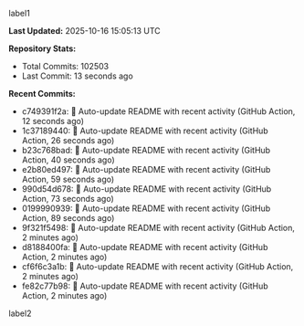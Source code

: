 
label1 
<!-- ACTIVITY_START -->
**Last Updated:** 2025-10-16 15:05:13 UTC

**Repository Stats:**
- Total Commits: 102503
- Last Commit: 13 seconds ago

**Recent Commits:**
- c749391f2a: 🤖 Auto-update README with recent activity (GitHub Action, 12 seconds ago)
- 1c37189440: 🤖 Auto-update README with recent activity (GitHub Action, 26 seconds ago)
- b23c768bad: 🤖 Auto-update README with recent activity (GitHub Action, 40 seconds ago)
- e2b80ed497: 🤖 Auto-update README with recent activity (GitHub Action, 59 seconds ago)
- 990d54d678: 🤖 Auto-update README with recent activity (GitHub Action, 73 seconds ago)
- 0199990939: 🤖 Auto-update README with recent activity (GitHub Action, 89 seconds ago)
- 9f321f5498: 🤖 Auto-update README with recent activity (GitHub Action, 2 minutes ago)
- d8188400fa: 🤖 Auto-update README with recent activity (GitHub Action, 2 minutes ago)
- cf6f6c3a1b: 🤖 Auto-update README with recent activity (GitHub Action, 2 minutes ago)
- fe82c77b98: 🤖 Auto-update README with recent activity (GitHub Action, 2 minutes ago)
<!-- ACTIVITY_END -->

label2
